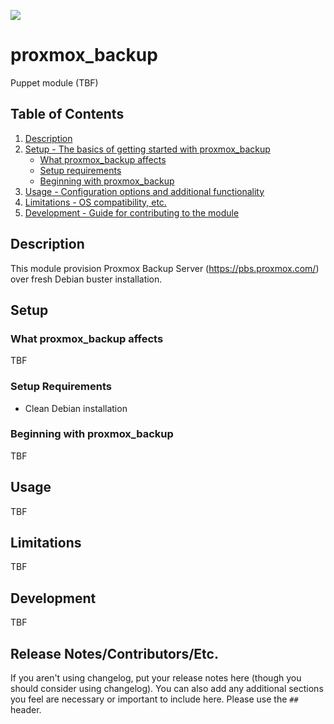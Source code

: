 ![](http://img.shields.io/badge/license-MIT-brightgreen.svg)


# proxmox_backup

Puppet module (TBF)

## Table of Contents

1. [Description](#description)
1. [Setup - The basics of getting started with proxmox_backup](#setup)
    * [What proxmox_backup affects](#what-proxmox_backup-affects)
    * [Setup requirements](#setup-requirements)
    * [Beginning with proxmox_backup](#beginning-with-proxmox_backup)
1. [Usage - Configuration options and additional functionality](#usage)
1. [Limitations - OS compatibility, etc.](#limitations)
1. [Development - Guide for contributing to the module](#development)

## Description

This module provision Proxmox Backup Server (https://pbs.proxmox.com/) over fresh Debian buster installation.

## Setup

### What proxmox_backup affects

TBF

### Setup Requirements

* Clean Debian installation

### Beginning with proxmox_backup

TBF

## Usage

TBF

## Limitations

TBF
## Development

TBF

## Release Notes/Contributors/Etc.

If you aren't using changelog, put your release notes here (though you should
consider using changelog). You can also add any additional sections you feel are
necessary or important to include here. Please use the `##` header.

[1]: https://puppet.com/docs/pdk/latest/pdk_generating_modules.html
[2]: https://puppet.com/docs/puppet/latest/puppet_strings.html
[3]: https://puppet.com/docs/puppet/latest/puppet_strings_style.html
